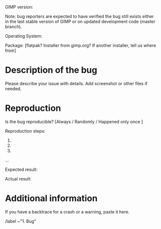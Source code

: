 GIMP version:

Note: bug reporters are expected to have verified the bug still exists
either in the last stable version of GIMP or on updated development code
(master branch).

Operating System:

Package: [flatpak? Installer from gimp.org? If another installer, tell us where from]

# Description of the bug

Please describe your issue with details.
Add screenshot or other files if needed.

# Reproduction

Is the bug reproducible? [Always / Randomly / Happened only once ]

Reproduction steps:

1.
2.
3.

…

Expected result:

Actual result:

# Additional information

If you have a backtrace for a crash or a warning, paste it here.

/label ~"1. Bug"
